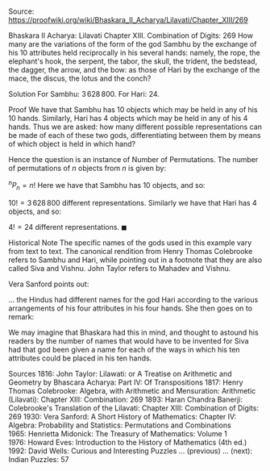 # 

Source: https://proofwiki.org/wiki/Bhaskara_II_Acharya/Lilavati/Chapter_XIII/269



Bhaskara II Acharya: Lilavati Chapter $\text {XIII}$. Combination of Digits: $269$
How many are the variations of the form of the god Sambhu by the exchange of his $10$ attributes held reciprocally in his several hands:
namely, the rope, the elephant's hook, the serpent, the tabor, the skull, the trident, the bedstead, the dagger, the arrow, and the bow:
as those of Hari by the exchange of the mace, the discus, the lotus and the conch?


Solution
For Sambhu: $3 \, 628 \, 800$.
For Hari: $24$.


Proof
We have that Sambhu has $10$ objects which may be held in any of his $10$ hands.
Similarly, Hari has $4$ objects which may be held in any of his $4$ hands.
Thus we are asked: how many different possible representations can be made of each of these two gods, differentiating between them by means of which object is held in which hand?

Hence the question is an instance of Number of Permutations.
The number of permutations of $n$ objects from $n$ is given by:

$^n P_n = n!$
Here we have that Sambhu has $10$ objects, and so:

$10! = 3 \, 628 \, 800$
different representations.
Similarly we have that Hari has $4$ objects, and so:

$4! = 24$
different representations.
$\blacksquare$


Historical Note
The specific names of the gods used in this example vary from text to text.
The canonical rendition from Henry Thomas Colebrooke refers to Sambhu and Hari, while pointing out in a footnote that they are also called Siva and Vishnu.
John Taylor refers to Mahadev and Vishnu.

Vera Sanford points out:

... the Hindus had different names for the god Hari according to the various arrangements of his four attributes in his four hands.
She then goes on to remark:

We may imagine that Bhaskara had this in mind, and thought to astound his readers by the number of names that would have to be invented for Siva had that god been given a name for each of the ways in which his ten attributes could be placed in his ten hands.


Sources
1816: John Taylor: Lilawati: or A Treatise on Arithmetic and Geometry by Bhascara Acharya: Part $\text {IV}$: Of Transpositions
1817: Henry Thomas Colebrooke: Algebra, with Arithmetic and Mensuration: Arithmetic (Lilavati): Chapter $\text {XIII}$: Combination: $269$
1893: Haran Chandra Banerji: Colebrooke's Translation of the Lilavati: Chapter $\text {XIII}$: Combination of Digits: $269$
1930: Vera Sanford: A Short History of Mathematics: Chapter $\text {IV}$: Algebra: Probability and Statistics: Permutations and Combinations
1965: Henrietta Midonick: The Treasury of Mathematics: Volume $\text { 1 }$
1976: Howard Eves: Introduction to the History of Mathematics (4th ed.)
1992: David Wells: Curious and Interesting Puzzles ... (previous) ... (next): Indian Puzzles: $57$




